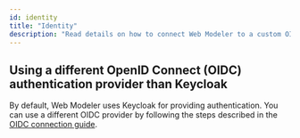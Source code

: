 ```yaml
---
id: identity
title: "Identity"
description: "Read details on how to connect Web Modeler to a custom OIDC provider."
---
```


## Using a different OpenID Connect (OIDC) authentication provider than Keycloak

By default, Web Modeler uses Keycloak for providing authentication.
You can use a different OIDC provider by following the steps described in the [OIDC connection guide](/self-managed/deployment/helm/configure/authentication-and-authorization/connect-to-an-oidc-provider.md).
